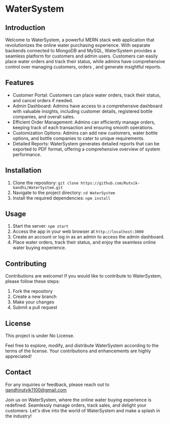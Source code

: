 # WaterSystem

## Introduction

Welcome to WaterSystem, a powerful MERN stack web application that revolutionizes the online water purchasing experience. With separate backends connected to MongoDB and MySQL, WaterSystem provides a seamless platform for customers and admin users. Customers can easily place water orders and track their status, while admins have comprehensive control over managing customers, orders , and generate insightful reports. 

## Features

- Customer Portal: Customers can place water orders, track their status, and cancel orders if needed.
- Admin Dashboard: Admins have access to a comprehensive dashboard with valuable insights, including customer details, registered bottle companies, and overall sales.
- Efficient Order Management: Admins can efficiently manage orders, keeping track of each transaction and ensuring smooth operations.
- Customization Options: Admins can add new customers, water bottle options, and bottle companies to cater to unique requirements.
- Detailed Reports: WaterSystem generates detailed reports that can be exported to PDF format, offering a comprehensive overview of system performance.

## Installation

1. Clone the repository: `git clone https://github.com/Rutvik-Gandhi/WaterSystem.git`
2. Navigate to the project directory: `cd WaterSystem`
3. Install the required dependencies: `npm install`

## Usage

1. Start the server: `npm start`
2. Access the app in your web browser at `http://localhost:3000`
3. Create an account or log in as an admin to access the admin dashboard.
4. Place water orders, track their status, and enjoy the seamless online water buying experience.

## Contributing

Contributions are welcome! If you would like to contribute to WaterSystem, please follow these steps:

1. Fork the repository
2. Create a new branch
3. Make your changes
4. Submit a pull request

## License

This project is under No License.

Feel free to explore, modify, and distribute WaterSystem according to the terms of the license. Your contributions and enhancements are highly appreciated!

## Contact

For any inquiries or feedback, please reach out to gandhirutvik1100@gmail.com

Join us on WaterSystem, where the online water buying experience is redefined. Seamlessly manage orders, track sales, and delight your customers. Let's dive into the world of WaterSystem and make a splash in the industry!
